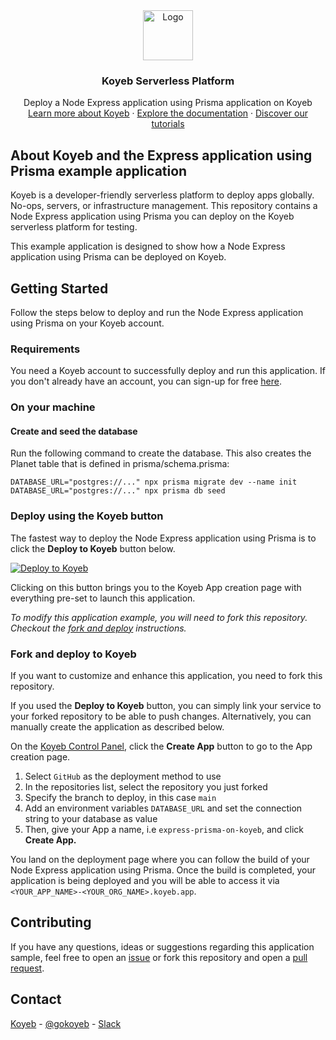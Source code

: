 <div align="center">
  <a href="https://koyeb.com">
    <img src="https://www.koyeb.com/static/images/icons/koyeb.svg" alt="Logo" width="80" height="80">
  </a>
  <h3 align="center">Koyeb Serverless Platform</h3>
  <p align="center">
    Deploy a Node Express application using Prisma application on Koyeb
    <br />
    <a href="https://koyeb.com">Learn more about Koyeb</a>
    ·
    <a href="https://koyeb.com/docs">Explore the documentation</a>
    ·
    <a href="https://koyeb.com/tutorials">Discover our tutorials</a>
  </p>
</div>


## About Koyeb and the Express application using Prisma example application

Koyeb is a developer-friendly serverless platform to deploy apps globally. No-ops, servers, or infrastructure management.
This repository contains a Node Express application using Prisma you can deploy on the Koyeb serverless platform for testing.

This example application is designed to show how a Node Express application using Prisma can be deployed on Koyeb.

## Getting Started

Follow the steps below to deploy and run the Node Express application using Prisma on your Koyeb account.

### Requirements

You need a Koyeb account to successfully deploy and run this application. If you don't already have an account, you can sign-up for free [here](https://app.koyeb.com/auth/signup).

### On your machine

#### Create and seed the database
Run the following command to create the database. This also creates the Planet table that is defined in prisma/schema.prisma:

```
DATABASE_URL="postgres://..." npx prisma migrate dev --name init
DATABASE_URL="postgres://..." npx prisma db seed
```

### Deploy using the Koyeb button

The fastest way to deploy the Node Express application using Prisma is to click the **Deploy to Koyeb** button below.

[![Deploy to Koyeb](https://www.koyeb.com/static/images/deploy/button.svg)]()

Clicking on this button brings you to the Koyeb App creation page with everything pre-set to launch this application.

_To modify this application example, you will need to fork this repository. Checkout the [fork and deploy](#fork-and-deploy-to-koyeb) instructions._

### Fork and deploy to Koyeb

If you want to customize and enhance this application, you need to fork this repository.

If you used the **Deploy to Koyeb** button, you can simply link your service to your forked repository to be able to push changes.
Alternatively, you can manually create the application as described below.

On the [Koyeb Control Panel](//app.koyeb.com/apps), click the **Create App** button to go to the App creation page.

1. Select `GitHub` as the deployment method to use
2. In the repositories list, select the repository you just forked
3. Specify the branch to deploy, in this case `main`
4. Add an environment variables `DATABASE_URL` and set the connection string to your database as value
5. Then, give your App a name, i.e `express-prisma-on-koyeb`, and click **Create App.**

You land on the deployment page where you can follow the build of your Node Express application using Prisma. Once the build is completed, your application is being deployed and you will be able to access it via `<YOUR_APP_NAME>-<YOUR_ORG_NAME>.koyeb.app`.

## Contributing

If you have any questions, ideas or suggestions regarding this application sample, feel free to open an [issue](//github.com/koyeb/example-express-prisma/issues) or fork this repository and open a [pull request](//github.com/koyeb/example-express-prisma/pulls).

## Contact

[Koyeb](https://www.koyeb.com) - [@gokoyeb](https://twitter.com/gokoyeb) - [Slack](http://slack.koyeb.com/)
